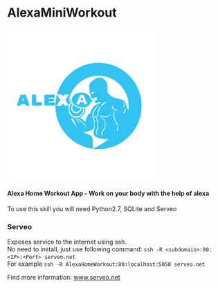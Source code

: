 # AlexaMiniWorkout

<img src="https://github.com/ALLIESXO/AlexaMiniWorkout/blob/master/alexa-logo.PNG" width="350">

#### Alexa Home Workout App - Work on your body with the help of alexa 

To use this skill you will need Python2.7, SQLite and Serveo 

### Serveo 
Exposes service to the internet using ssh.  
No need to install, just use following command: `ssh -R <subdomain>:80:<IP>:<Port> serveo.net`  
For example `ssh -R AlexaHomeWorkout:80:localhost:5050 serveo.net`

Find more information: www.serveo.net
